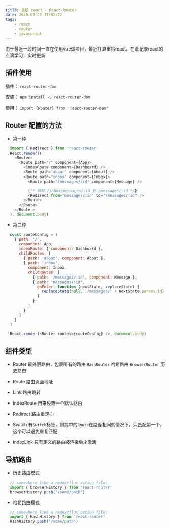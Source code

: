 ```yaml
---
title: 重拾 react - React-Router
date: 2020-08-28 11:52:22
tags:
    - react
    - router
    - javascript
---
```


  由于最近一段时间一直在使用vue做项目，最近打算重拾react，在此记录react的点滴学习，实时更新

## 插件使用

  插件： `react-router-dom`

  安装： `npm install -S react-router-dom`

  使用： `import {Router} from 'react-router-dom'`



## Router 配置的方法

  * 第一种

  ~~~js
    import { Redirect } from 'react-router'
    React.render((
      <Router>
        <Route path="/" component={App}>
          <IndexRoute component={Dashboard} />
          <Route path="about" component={About} />
          <Route path="inbox" component={Inbox}>
            <Route path="/messages/:id" component={Message} />

            {/* 跳转 /inbox/messages/:id 到 /messages/:id */}
            <Redirect from="messages/:id" to="/messages/:id" />
          </Route>
        </Route>
      </Router>
    ), document.body)
  ~~~

  * 第二种

  ~~~js
    const routeConfig = [
      { path: '/',
        component: App,
        indexRoute: { component: Dashboard },
        childRoutes: [
          { path: 'about', component: About },
          { path: 'inbox',
            component: Inbox,
            childRoutes: [
              { path: '/messages/:id', component: Message },
              { path: 'messages/:id',
                onEnter: function (nextState, replaceState) {
                  replaceState(null, '/messages/' + nextState.params.id)
                }
              }
            ]
          }
        ]
      }
    ]

    React.render(<Router routes={routeConfig} />, document.body)
  ~~~

## 组件类型

  * Router 最外层路由，包裹所有的路由 `HashRouter` 哈希路由 `BrowserRouter` 历史路由 

  * Route 路由页面地址

  * Link 路由跳转

  * IndexRoute 用来设置一个默认路由

  * Redirect 路由重定向

  * Switch 有`Switch`标签，则其中的`Route`在路径相同的情况下，只匹配第一个，这个可以避免重复匹配

  * IndexLink 只有定义的路由被渲染后才激活

## 导航路由

  * 历史路由模式

  ~~~js
    // somewhere like a redux/flux action file:
    import { browserHistory } from 'react-router'
    browserHistory.push('/some/path')
  ~~~

  * 哈希路由模式

  ~~~js
    // somewhere like a redux/flux action file:
    import { HashHistory } from 'react-router'
    HashHistory.push('/some/path')
  ~~~

